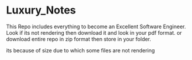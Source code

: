 # Luxury_Notes
This Repo includes everything to become an Excellent Software Engineer.
Look if its not rendering then download it and look in your pdf format.
or download entire repo in zip format then store in your folder.

its because of size due to which some files are not rendering
